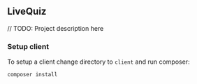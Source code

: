 ## LiveQuiz

// TODO: Project description here

### Setup client

To setup a client change directory to `client` and run composer:
```shell
composer install
```
